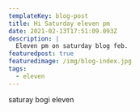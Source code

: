 ```yaml
---
templateKey: blog-post
title: Hi Saturday eleven pm
date: 2021-02-13T17:51:09.093Z
description: |
  Eleven pm on saturday blog feb.
featuredpost: true
featuredimage: /img/blog-index.jpg
tags:
  - eleven
---
```

saturay bogi  eleven